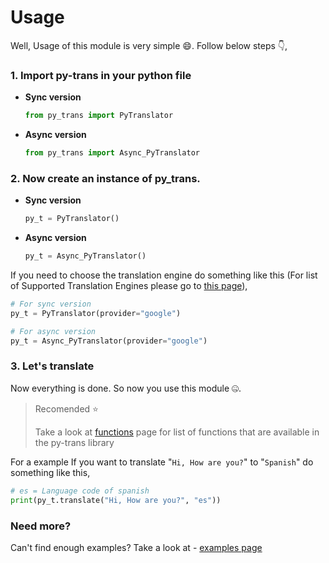 # Usage
Well, Usage of this module is very simple 😄. Follow below steps 👇,



### 1. Import py-trans in your python file

- **Sync version**
    ```python
    from py_trans import PyTranslator
    ```

- **Async version**
    ```python
    from py_trans import Async_PyTranslator
    ```


### 2. Now create an instance of py_trans.

- **Sync version**
    ```python
    py_t = PyTranslator()
    ```

- **Async version**
    ```python
    py_t = Async_PyTranslator()
    ```

If you need to choose the translation engine do something like this (For list of Supported Translation Engines please go to [this page](engines.md)),
```python
# For sync version
py_t = PyTranslator(provider="google")

# For async version
py_t = Async_PyTranslator(provider="google")
```


### 3. Let's translate

Now everything is done. So now you use this module 🤐.

> Recomended ⭐
>
> Take a look at [functions](functions.md) page for list of functions that are available in the py-trans library

For a example If you want to translate "`Hi, How are you?`" to "`Spanish`" do something like this,
```python
# es = Language code of spanish
print(py_t.translate("Hi, How are you?", "es"))
```


### Need more?

Can't find enough examples? Take a look at - [examples page](examples.md)
